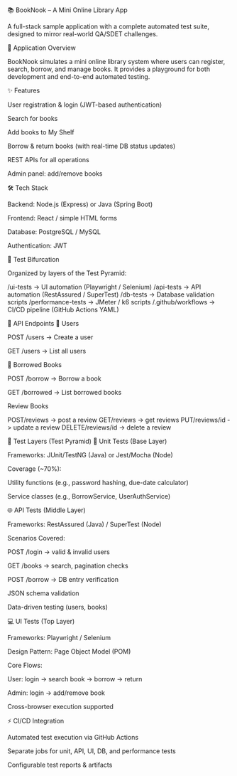 📚 BookNook – A Mini Online Library App

A full-stack sample application with a complete automated test suite, designed to mirror real-world QA/SDET challenges.

🚀 Application Overview

BookNook simulates a mini online library system where users can register, search, borrow, and manage books.
It provides a playground for both development and end-to-end automated testing.

✨ Features

User registration & login (JWT-based authentication)

Search for books

Add books to My Shelf

Borrow & return books (with real-time DB status updates)

REST APIs for all operations

Admin panel: add/remove books

🛠 Tech Stack

Backend: Node.js (Express) or Java (Spring Boot)

Frontend: React / simple HTML forms

Database: PostgreSQL / MySQL

Authentication: JWT

📂 Test Bifurcation

Organized by layers of the Test Pyramid:

/ui-tests            → UI automation (Playwright / Selenium)
/api-tests           → API automation (RestAssured / SuperTest)
/db-tests            → Database validation scripts
/performance-tests   → JMeter / k6 scripts
/.github/workflows   → CI/CD pipeline (GitHub Actions YAML)

📡 API Endpoints
👤 Users

POST /users → Create a user

GET /users → List all users

📖 Borrowed Books

POST /borrow → Borrow a book

GET /borrowed → List borrowed books

Review Books

POST/reviews -> post a review
GET/reviews -> get reviews
PUT/reviews/id -> update a review
DELETE/reviews/id -> delete a review

🔹 Test Layers (Test Pyramid)
🧩 Unit Tests (Base Layer)

Frameworks: JUnit/TestNG (Java) or Jest/Mocha (Node)

Coverage (~70%):

Utility functions (e.g., password hashing, due-date calculator)

Service classes (e.g., BorrowService, UserAuthService)

🌐 API Tests (Middle Layer)

Frameworks: RestAssured (Java) / SuperTest (Node)

Scenarios Covered:

POST /login → valid & invalid users

GET /books → search, pagination checks

POST /borrow → DB entry verification

JSON schema validation

Data-driven testing (users, books)

💻 UI Tests (Top Layer)

Frameworks: Playwright / Selenium

Design Pattern: Page Object Model (POM)

Core Flows:

User: login → search book → borrow → return

Admin: login → add/remove book

Cross-browser execution supported

⚡ CI/CD Integration

Automated test execution via GitHub Actions

Separate jobs for unit, API, UI, DB, and performance tests

Configurable test reports & artifacts
